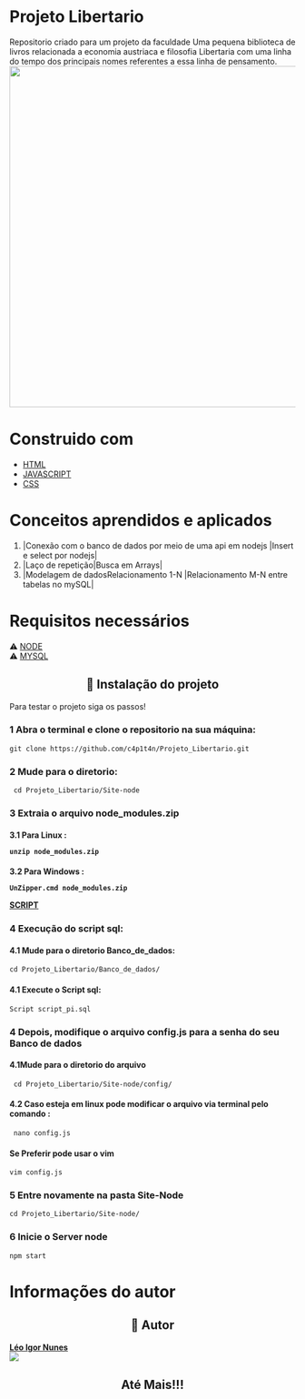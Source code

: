 # Projeto Libertario
Repositorio criado para um projeto da faculdade Uma pequena biblioteca   de livros relacionada a economia austriaca e filosofia Libertaria
com uma linha do tempo dos principais nomes referentes a essa linha de pensamento.
<img src="https://external-content.duckduckgo.com/iu/?u=https%3A%2F%2Fi.ytimg.com%2Fvi%2Fi77ZP6tnjAM%2Fmaxresdefault.jpg&f=1&nofb=1"  width="600px">


# Construido  com 
* [HTML](https://en.wikipedia.org/wiki/HTML) 
* [JAVASCRIPT](https://www.javascript.com)
* [CSS](https://en.wikipedia.org/wiki/CSS)

# Conceitos aprendidos e aplicados
1. |Conexão com o banco de dados por meio de uma api em nodejs |Insert e select por nodejs|
3. |Laço de repetição|Busca em Arrays|
4. |Modelagem de dadosRelacionamento 1-N |Relacionamento M-N entre tabelas no mySQL|

#  Requisitos necessários 
⚠️ [NODE](https://nodejs.org/en/) <br>
⚠️ [MYSQL](https://www.mysql.com/)

<h2 align="center">🔧 Instalação do projeto</h2>
<p>Para testar o projeto  siga os  passos!</p>

<h3><b>1</b> Abra o terminal e clone o repositorio na sua máquina:</h3>

```
git clone https://github.com/c4p1t4n/Projeto_Libertario.git
```
<h3><b>2</b> Mude para o diretorio:</h3>

```
 cd Projeto_Libertario/Site-node
```
<h3><b>3</b> Extraia o arquivo node_modules.zip</h3>

<h4><b>3.1</b> Para Linux :
  
```
unzip node_modules.zip
```
<h4><b>3.2</b> Para Windows :
  
```
UnZipper.cmd node_modules.zip  
```
  [SCRIPT](https://github.com/c4p1t4n/Projeto_Libertario/blob/main/Banco_de_dados/script_pi.sql)

  <h3><b>4</b> Execução do script sql:</h3>
  <h4><b>4.1</b> Mude para o diretorio Banco_de_dados:</h3>
    
  ```
cd Projeto_Libertario/Banco_de_dados/
```
<h4><b>4.1</b> Execute o Script sql:</h3>
  
```
Script script_pi.sql
```

  
  
  
    
  <h3><b>4</b> Depois, modifique o arquivo config.js para a senha do seu Banco de dados </h3>
    
  <h4><b>4.1</b>Mude para o diretorio do arquivo</h4>
  
``` 
 cd Projeto_Libertario/Site-node/config/
```
   <h4><b>4.2</b> Caso esteja em linux pode modificar o arquivo via terminal pelo comando :</h4>
  
``` 
 nano config.js  
```
  
  <h4>Se Preferir pode usar o vim </h4>
   
  ``` 
 vim config.js  
```
    
  <h3><b>5</b>  Entre novamente na pasta Site-Node    </h3>
        
 ``` 
cd Projeto_Libertario/Site-node/
```
  
 <h3><b>6</b>  Inicie o Server node     </h3>
  
 ``` 
npm start
```
# Informações do autor
  

  


<h2 align="center">🧐 Autor</h2>
<a href="https://github.com/c4p1t4n" title="Github"><b>Léo Igor Nunes</b> </a><br>
<a href="https://www.linkedin.com/in/leo-igor-nunes-de-oliveira-aa43641a5/"><img src="https://img.icons8.com/ios-filled/64/000000/linkedin.png"/></a>

<h2 align="center">Até Mais!!!</h2>
